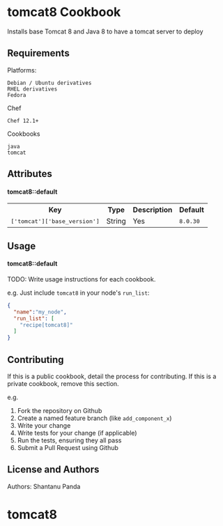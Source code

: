tomcat8 Cookbook
================
Installs base Tomcat 8 and Java 8 to have a tomcat server to deploy 


Requirements
------------

Platforms:

    Debian / Ubuntu derivatives
    RHEL derivatives
    Fedora

Chef

    Chef 12.1+

Cookbooks

    java
    tomcat

Attributes
---------- 
#### tomcat8::default
<table>
  <tr>
    <th>Key</th>
    <th>Type</th>
    <th>Description</th>
    <th>Default</th>
  </tr>
  <tr>
    <td><tt>['tomcat']['base_version']</tt></td>
    <td>String</td>
    <td>Yes</td>
    <td><tt>8.0.30</tt></td>
  </tr>
</table>


Usage
-----
#### tomcat8::default
TODO: Write usage instructions for each cookbook.

e.g.
Just include `tomcat8` in your node's `run_list`:

```json
{
  "name":"my_node",
  "run_list": [
    "recipe[tomcat8]"
  ]
}
```

Contributing
------------
If this is a public cookbook, detail the process for contributing. If this is a private cookbook, remove this section.

e.g.
1. Fork the repository on Github
2. Create a named feature branch (like `add_component_x`)
3. Write your change
4. Write tests for your change (if applicable)
5. Run the tests, ensuring they all pass
6. Submit a Pull Request using Github

License and Authors
-------------------
Authors: Shantanu Panda
# tomcat8
